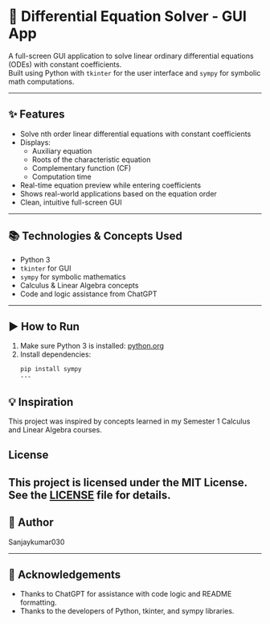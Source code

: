 # 🧮 Differential Equation Solver - GUI App

A full-screen GUI application to solve linear ordinary differential equations (ODEs) with constant coefficients.  
Built using Python with `tkinter` for the user interface and `sympy` for symbolic math computations.

---

## ✨ Features

- Solve nth order linear differential equations with constant coefficients  
- Displays:  
  - Auxiliary equation  
  - Roots of the characteristic equation  
  - Complementary function (CF)  
  - Computation time  
- Real-time equation preview while entering coefficients  
- Shows real-world applications based on the equation order  
- Clean, intuitive full-screen GUI

---

## 📚 Technologies & Concepts Used

- Python 3  
- `tkinter` for GUI  
- `sympy` for symbolic mathematics  
- Calculus & Linear Algebra concepts  
- Code and logic assistance from ChatGPT

---
## ▶️ How to Run

1. Make sure Python 3 is installed: [python.org](https://python.org)  
2. Install dependencies:
   ```bash
   pip install sympy
   ---

## 💡 Inspiration

This project was inspired by concepts learned in my Semester 1 Calculus and Linear Algebra courses.


## License

This project is licensed under the MIT License. See the [LICENSE](LICENSE) file for details.
---

## 👤 Author

Sanjaykumar030

---

## 🙏 Acknowledgements

- Thanks to ChatGPT for assistance with code logic and README formatting.
- Thanks to the developers of Python, tkinter, and sympy libraries.

